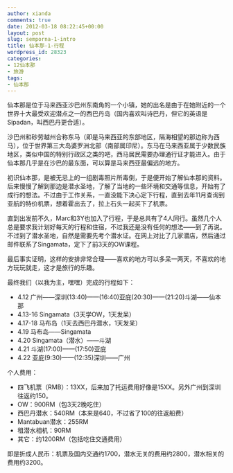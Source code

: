 ```yaml
---
author: xianda
comments: true
date: 2012-03-18 08:22:45+00:00
layout: post
slug: semporna-1-intro
title: 仙本那-1-行程
wordpress_id: 28323
categories:
- 12仙本那
- 旅游
tags:
- 仙本那
---
```


仙本那是位于马来西亚沙巴州东南角的一个小镇，她的出名是由于在她附近的一个世界十大最受欢迎潜点之一的西巴丹岛（国内喜欢叫诗巴丹，但它的英语是Sipadan，叫西巴丹更合适）。

沙巴州和砂劳越州合称东马（即是马来西亚的东部地区，隔海相望的那边称为西马），位于世界第三大岛婆罗洲北部（南部属印尼）。东马在马来西亚属于少数民族地区，类似中国的特别行政区之类的吧，西马居民需要办理通行证才能进入。由于仙本那几乎是在沙巴的最东面，可以算是马来西亚最偏远的地方。

初识仙本那，是被无忌上的一组剧毒照片所毒倒，于是便开始了解仙本那的资料。后来慢慢了解到那边是潜水圣地，了解了当地的一些环境和交通等信息，开始有了成行的想法。不过由于工作关系，一直没能下决心定下行程，直到去年11月查询到亚航的特价机票，想着霍出去了，拉上石头一起买下了机票。

直到出发前不久，Marc和3Y也加入了行程，于是总共有了4人同行。虽然几个人总是要求我计划好每天的行程和住宿，不过我还是没有任何的想法——到了再说。不过到了潜水圣地，自然是需要先考个潜水证。在网上对比了几家潜店，然后通过邮件联系了Singamata，定下了前3天的OW课程。

最后事实证明，这样的安排非常合理——喜欢的地方可以多呆一两天，不喜欢的地方玩玩就走，这才是旅行的乐趣。

最终我们（以我为主，嘿嘿）完成的行程如下：

  * 4.12 广州——深圳(13:40)——(16:40)亚庇(20:30)——(21:20)斗湖——仙本那
  * 4.13-16 Singamata（3天学OW，1天发呆）
  * 4.17-18 马布岛（1天去西巴丹潜水，1天发呆）
  * 4.19 马布岛——Singamata
  * 4.20 Singamata（潜水）——斗湖
  * 4.21 斗湖(17:00)——(17:50)亚庇
  * 4.22 亚庇(9:30)——(12:35)深圳——广州

个人费用：

  * 四飞机票（RMB）：13XX，后来加了托运费用好像是15XX。另外广州到深圳往返约150。
  * OW：900RM（包3天2晚吃住）
  * 西巴丹潜水：540RM（本来是640，不过省了100的往返船费）
  * Mantabuan潜水：255RM
  * 租潜水相机：90RM
  * 其它：约1200RM（包括吃住交通费用）

即是折成人民币：机票及国内交通约1700，潜水无关的费用约2800，潜水相关的费用约3200。

